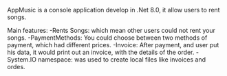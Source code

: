 AppMusic is a console application develop in .Net 8.0, it allow users to rent songs.

Main features:
  -Rents Songs: which mean other users could not rent your songs.
  -PaymentMethods: You could choose between two methods of payment, which had different prices.
  -Invoice: After payment, and user put his data, it would print out an invoice, with the details of the order.
  -System.IO namespace: was used to create local files like invoices and ordes.
